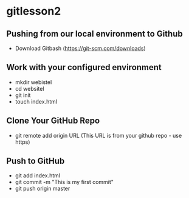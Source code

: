# gitlesson2
## Pushing from our local environment to Github  
- Download Gitbash (https://git-scm.com/downloads)  
## Work with your configured environment  
- mkdir webistel  
- cd websitel  
- git init  
- touch index.html  
## Clone Your GitHub Repo  
- git remote add origin URL (This URL is from your github repo - use https)  
## Push to GitHub  
- git add index.html
- git commit -m "This is my first commit"  
- git push origin master  
